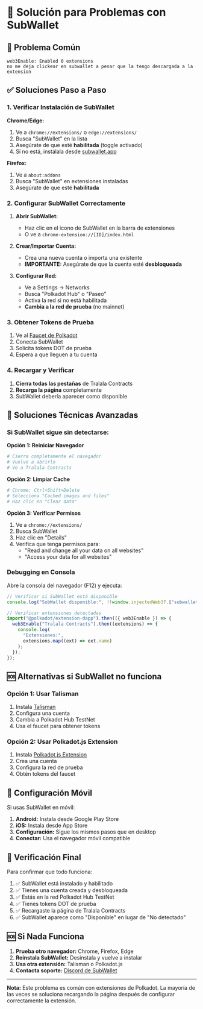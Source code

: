 # 🔐 Solución para Problemas con SubWallet

## 🚨 Problema Común

```
web3Enable: Enabled 0 extensions
no me deja clickear en subwallet a pesar que la tengo descargada a la extension
```

## ✅ Soluciones Paso a Paso

### 1. Verificar Instalación de SubWallet

**Chrome/Edge:**

1. Ve a `chrome://extensions/` o `edge://extensions/`
2. Busca "SubWallet" en la lista
3. Asegúrate de que esté **habilitada** (toggle activado)
4. Si no está, instálala desde [subwallet.app](https://subwallet.app/)

**Firefox:**

1. Ve a `about:addons`
2. Busca "SubWallet" en extensiones instaladas
3. Asegúrate de que esté **habilitada**

### 2. Configurar SubWallet Correctamente

1. **Abrir SubWallet:**

   - Haz clic en el icono de SubWallet en la barra de extensiones
   - O ve a `chrome-extension://[ID]/index.html`

2. **Crear/Importar Cuenta:**

   - Crea una nueva cuenta o importa una existente
   - **IMPORTANTE:** Asegúrate de que la cuenta esté **desbloqueada**

3. **Configurar Red:**
   - Ve a Settings → Networks
   - Busca "Polkadot Hub" o "Paseo"
   - Activa la red si no está habilitada
   - **Cambia a la red de prueba** (no mainnet)

### 3. Obtener Tokens de Prueba

1. Ve al [Faucet de Polkadot](https://faucet.polkadot.io/?parachain=1111)
2. Conecta SubWallet
3. Solicita tokens DOT de prueba
4. Espera a que lleguen a tu cuenta

### 4. Recargar y Verificar

1. **Cierra todas las pestañas** de Tralala Contracts
2. **Recarga la página** completamente
3. SubWallet debería aparecer como disponible

## 🔧 Soluciones Técnicas Avanzadas

### Si SubWallet sigue sin detectarse:

**Opción 1: Reiniciar Navegador**

```bash
# Cierra completamente el navegador
# Vuelve a abrirlo
# Ve a Tralala Contracts
```

**Opción 2: Limpiar Cache**

```bash
# Chrome: Ctrl+Shift+Delete
# Selecciona "Cached images and files"
# Haz clic en "Clear data"
```

**Opción 3: Verificar Permisos**

1. Ve a `chrome://extensions/`
2. Busca SubWallet
3. Haz clic en "Details"
4. Verifica que tenga permisos para:
   - "Read and change all your data on all websites"
   - "Access your data for all websites"

### Debugging en Consola

Abre la consola del navegador (F12) y ejecuta:

```javascript
// Verificar si SubWallet está disponible
console.log("SubWallet disponible:", !!window.injectedWeb3?.["subwallet-js"]);

// Verificar extensiones detectadas
import("@polkadot/extension-dapp").then(({ web3Enable }) => {
  web3Enable("Tralala Contracts").then((extensions) => {
    console.log(
      "Extensiones:",
      extensions.map((ext) => ext.name)
    );
  });
});
```

## 🆘 Alternativas si SubWallet no funciona

### Opción 1: Usar Talisman

1. Instala [Talisman](https://talisman.xyz/)
2. Configura una cuenta
3. Cambia a Polkadot Hub TestNet
4. Usa el faucet para obtener tokens

### Opción 2: Usar Polkadot.js Extension

1. Instala [Polkadot.js Extension](https://polkadot.js.org/extension/)
2. Crea una cuenta
3. Configura la red de prueba
4. Obtén tokens del faucet

## 📱 Configuración Móvil

Si usas SubWallet en móvil:

1. **Android:** Instala desde Google Play Store
2. **iOS:** Instala desde App Store
3. **Configuración:** Sigue los mismos pasos que en desktop
4. **Conectar:** Usa el navegador móvil compatible

## 🎯 Verificación Final

Para confirmar que todo funciona:

1. ✅ SubWallet está instalado y habilitado
2. ✅ Tienes una cuenta creada y desbloqueada
3. ✅ Estás en la red Polkadot Hub TestNet
4. ✅ Tienes tokens DOT de prueba
5. ✅ Recargaste la página de Tralala Contracts
6. ✅ SubWallet aparece como "Disponible" en lugar de "No detectado"

## 🆘 Si Nada Funciona

1. **Prueba otro navegador:** Chrome, Firefox, Edge
2. **Reinstala SubWallet:** Desinstala y vuelve a instalar
3. **Usa otra extensión:** Talisman o Polkadot.js
4. **Contacta soporte:** [Discord de SubWallet](https://discord.gg/subwallet)

---

**Nota:** Este problema es común con extensiones de Polkadot. La mayoría de las veces se soluciona recargando la página después de configurar correctamente la extensión.





